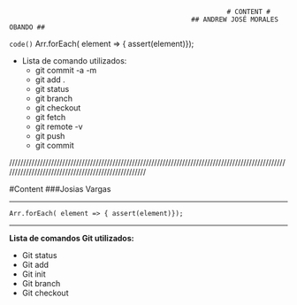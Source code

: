                                                            # CONTENT #
                                                  ## ANDREW JOSÉ MORALES OBANDO ##
`code()`
Arr.forEach( element => { assert(element)});


* Lista de comando utilizados:
  * git commit -a -m
  * git add .
  * git status
  * git branch
  * git checkout 
  * git fetch
  * git remote -v
  * git push
  * git commit

////////////////////////////////////////////////////////////////////////////////////////////////////////////////////////////////////////////////////

#Content
###Josias Vargas 

---

```
Arr.forEach( element => { assert(element)});
```

---

**Lista de comandos Git utilizados:**

* Git status
* Git add
* Git init
* Git branch
* Git checkout
